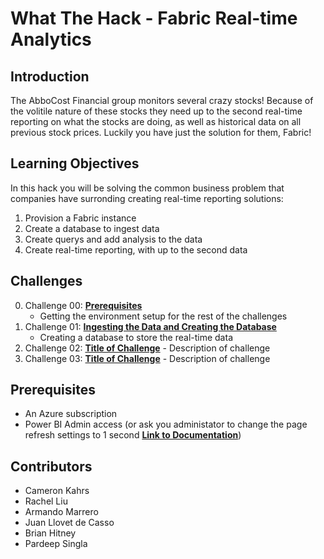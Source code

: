 <!-- REMOVE_ME # What The Hack - ${nameOfHackArg} (remove this from your MD files if you are writing them manually, this is for the automation script) REMOVE_ME -->

<!-- REPLACE_ME (replace this section with your text, this section will be removed by the automation script) -->

# What The Hack - Fabric Real-time Analytics

<!-- REPLACE_ME (replace this section with your text, this section will be removed by the automation script) -->

## Introduction

The AbboCost Financial group monitors several crazy stocks! Because of the volitile nature of these stocks they need up to the second real-time reporting on what the stocks are doing, as well as historical data on all previous stock prices. Luckily you have just the solution for them, Fabric!

## Learning Objectives

In this hack you will be solving the common business problem that companies have surronding creating real-time reporting solutions:

1. Provision a Fabric instance
2. Create a database to ingest data
3. Create querys and add analysis to the data
4. Create real-time reporting, with up to the second data

## Challenges

<!-- REMOVE_ME ${challengesSection} (remove this from your MD files if you are writing them manually, this is for the automation script) REMOVE_ME -->

<!-- REPLACE_ME (replace this section with your text, this section will be removed by the automation script) -->

0. Challenge 00: **[Prerequisites](Student/Challenge00.md)**
   - Getting the environment setup for the rest of the challenges
1. Challenge 01: **[Ingesting the Data and Creating the Database](Student/Challenge01.md)**
   - Creating a database to store the real-time data
1. Challenge 02: **[Title of Challenge](Student/Challenge02.md)** - Description of challenge
1. Challenge 03: **[Title of Challenge](Student/Challenge03.md)** - Description of challenge
<!-- REPLACE_ME (this section will be removed by the automation script) -->

## Prerequisites

- An Azure subscription
- Power BI Admin access (or ask you administator to change the page refresh settings to 1 second **[Link to Documentation](https://learn.microsoft.com/en-us/power-bi/create-reports/desktop-automatic-page-refresh#restrictions-on-refresh-intervals)**)

## Contributors

- Cameron Kahrs
- Rachel Liu
- Armando Marrero
- Juan Llovet de Casso
- Brian Hitney
- Pardeep Singla
